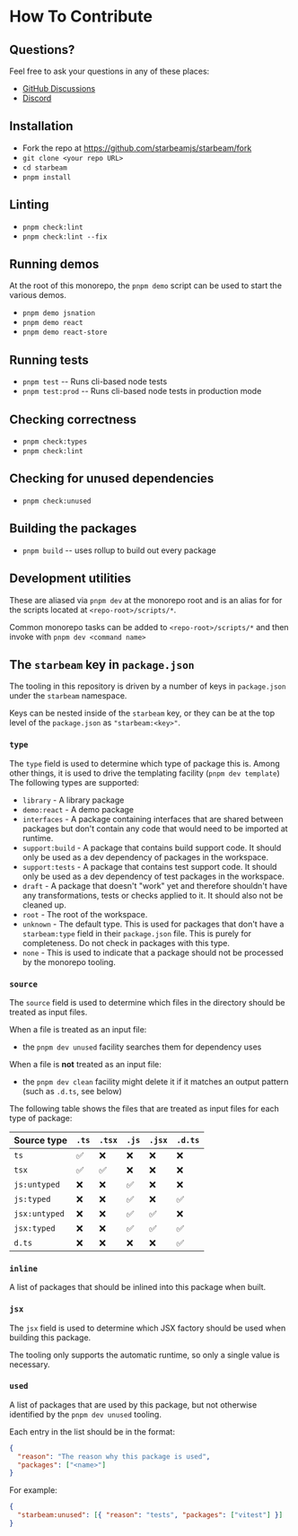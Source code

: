 # How To Contribute

## Questions?

Feel free to ask your questions in any of these places:

- [GitHub Discussions](https://github.com/starbeamjs/starbeam/discussions)
- [Discord](https://discord.gg/HXq3PMmj8A)

## Installation

- Fork the repo at https://github.com/starbeamjs/starbeam/fork
- `git clone <your repo URL>`
- `cd starbeam`
- `pnpm install`

## Linting

- `pnpm check:lint`
- `pnpm check:lint --fix`

## Running demos

At the root of this monorepo, the `pnpm demo` script can be used to start the various demos.

- `pnpm demo jsnation`
- `pnpm demo react`
- `pnpm demo react-store`

## Running tests

- `pnpm test` -- Runs cli-based node tests
- `pnpm test:prod` -- Runs cli-based node tests in production mode

## Checking correctness

- `pnpm check:types`
- `pnpm check:lint`

## Checking for unused dependencies

- `pnpm check:unused`

## Building the packages

- `pnpm build` -- uses rollup to build out every package

## Development utilities

These are aliased via `pnpm dev` at the monorepo root and is an alias for for the scripts located at `<repo-root>/scripts/*`.

Common monorepo tasks can be added to `<repo-root>/scripts/*` and then invoke with `pnpm dev <command name>`

## The `starbeam` key in `package.json`

The tooling in this repository is driven by a number of keys in `package.json` under the `starbeam`
namespace.

Keys can be nested inside of the `starbeam` key, or they can be at the top level of the
`package.json` as `"starbeam:<key>"`.

### `type`

The `type` field is used to determine which type of package this is. Among other things, it is used
to drive the templating facility (`pnpm dev template`) The following types are supported:

- `library` - A library package
- `demo:react` - A demo package
- `interfaces` - A package containing interfaces that are shared between packages but don't contain
  any code that would need to be imported at runtime.
- `support:build` - A package that contains build support code. It should only be used as a dev
  dependency of packages in the workspace.
- `support:tests` - A package that contains test support code. It should only be used as a dev
  dependency of test packages in the workspace.
- `draft` - A package that doesn't "work" yet and therefore shouldn't have any transformations,
  tests or checks applied to it. It should also not be cleaned up.
- `root` - The root of the workspace.
- `unknown` - The default type. This is used for packages that don't have a `starbeam:type` field in
  their `package.json` file. This is purely for completeness. Do not check in packages with this
  type.
- `none` - This is used to indicate that a package should not be processed by the monorepo tooling.

### `source`

The `source` field is used to determine which files in the directory should be treated as input
files.

When a file is treated as an input file:

- the `pnpm dev unused` facility searches them for dependency uses

When a file is **not** treated as an input file:

- the `pnpm dev clean` facility might delete it if it matches an output pattern (such as `.d.ts`,
  see below)

The following table shows the files that are treated as input files for each type of package:

| Source type   | `.ts` | `.tsx` | `.js` | `.jsx` | `.d.ts` |
| ------------- | ----- | ------ | ----- | ------ | ------- |
| `ts`          | ✅    | ❌     | ❌    | ❌     | ❌      |
| `tsx`         | ✅    | ✅     | ❌    | ❌     | ❌      |
| `js:untyped`  | ❌    | ❌     | ✅    | ❌     | ❌      |
| `js:typed`    | ❌    | ❌     | ✅    | ❌     | ✅      |
| `jsx:untyped` | ❌    | ❌     | ✅    | ✅     | ❌      |
| `jsx:typed`   | ❌    | ❌     | ✅    | ✅     | ✅      |
| `d.ts`        | ❌    | ❌     | ❌    | ❌     | ✅      |

### `inline`

A list of packages that should be inlined into this package when built.

### `jsx`

The `jsx` field is used to determine which JSX factory should be used when building this package.

The tooling only supports the automatic runtime, so only a single value is necessary.

### `used`

A list of packages that are used by this package, but not otherwise identified by the `pnpm dev unused` tooling.

Each entry in the list should be in the format:

```json
{
  "reason": "The reason why this package is used",
  "packages": ["<name>"]
}
```

For example:

```json
{
  "starbeam:unused": [{ "reason": "tests", "packages": ["vitest"] }]
}
```
